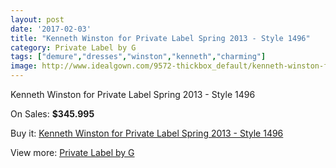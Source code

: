 ```yaml
---
layout: post
date: '2017-02-03'
title: "Kenneth Winston for Private Label Spring 2013 - Style 1496"
category: Private Label by G
tags: ["demure","dresses","winston","kenneth","charming"]
image: http://www.idealgown.com/9572-thickbox_default/kenneth-winston-for-private-label-spring-2013-style-1496.jpg
---
```

Kenneth Winston for Private Label Spring 2013 - Style 1496

On Sales: **$345.995**
<a href="https://www.idealgown.com/en/private-label-by-g/3968-kenneth-winston-for-private-label-spring-2013-style-1496.html"><amp-img layout="responsive" width="600" height="600" src="//www.idealgown.com/9572-thickbox_default/kenneth-winston-for-private-label-spring-2013-style-1496.jpg" alt="Kenneth Winston for Private Label Spring 2013 - Style 1496 0" /></a>
<a href="https://www.idealgown.com/en/private-label-by-g/3968-kenneth-winston-for-private-label-spring-2013-style-1496.html"><amp-img layout="responsive" width="600" height="600" src="//www.idealgown.com/9577-thickbox_default/kenneth-winston-for-private-label-spring-2013-style-1496.jpg" alt="Kenneth Winston for Private Label Spring 2013 - Style 1496 1" /></a>
<a href="https://www.idealgown.com/en/private-label-by-g/3968-kenneth-winston-for-private-label-spring-2013-style-1496.html"><amp-img layout="responsive" width="600" height="600" src="//www.idealgown.com/9576-thickbox_default/kenneth-winston-for-private-label-spring-2013-style-1496.jpg" alt="Kenneth Winston for Private Label Spring 2013 - Style 1496 2" /></a>
<a href="https://www.idealgown.com/en/private-label-by-g/3968-kenneth-winston-for-private-label-spring-2013-style-1496.html"><amp-img layout="responsive" width="600" height="600" src="//www.idealgown.com/9575-thickbox_default/kenneth-winston-for-private-label-spring-2013-style-1496.jpg" alt="Kenneth Winston for Private Label Spring 2013 - Style 1496 3" /></a>
<a href="https://www.idealgown.com/en/private-label-by-g/3968-kenneth-winston-for-private-label-spring-2013-style-1496.html"><amp-img layout="responsive" width="600" height="600" src="//www.idealgown.com/9574-thickbox_default/kenneth-winston-for-private-label-spring-2013-style-1496.jpg" alt="Kenneth Winston for Private Label Spring 2013 - Style 1496 4" /></a>
<a href="https://www.idealgown.com/en/private-label-by-g/3968-kenneth-winston-for-private-label-spring-2013-style-1496.html"><amp-img layout="responsive" width="600" height="600" src="//www.idealgown.com/9573-thickbox_default/kenneth-winston-for-private-label-spring-2013-style-1496.jpg" alt="Kenneth Winston for Private Label Spring 2013 - Style 1496 5" /></a>

Buy it: [Kenneth Winston for Private Label Spring 2013 - Style 1496](https://www.idealgown.com/en/private-label-by-g/3968-kenneth-winston-for-private-label-spring-2013-style-1496.html "Kenneth Winston for Private Label Spring 2013 - Style 1496")

View more: [Private Label by G](https://www.idealgown.com/en/46-private-label-by-g "Private Label by G")